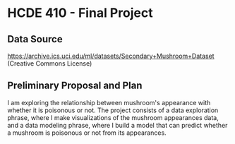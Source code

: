 # HCDE 410 - Final Project

## Data Source
https://archive.ics.uci.edu/ml/datasets/Secondary+Mushroom+Dataset (Creative Commons License)

## Preliminary Proposal and Plan
I am exploring the relationship between mushroom's appearance with whether it is poisonous or not. The project consists of a data exploration phrase, where I make visualizations of the mushroom appearances data, and a data modeling phrase, where I build a model that can predict whether a mushroom is poisonous or not from its appearances. 

